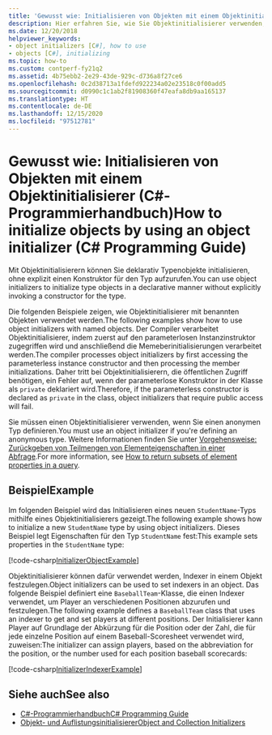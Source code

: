 ```yaml
---
title: 'Gewusst wie: Initialisieren von Objekten mit einem Objektinitialisierer – C#-Programmierhandbuch'
description: Hier erfahren Sie, wie Sie Objektinitialisierer verwenden, um Typobjekte in C# zu initialisieren, ohne einen Konstruktor aufzurufen. Verwenden Sie einen Objektinitialisierer, um einen anonymen Typ zu definieren.
ms.date: 12/20/2018
helpviewer_keywords:
- object initializers [C#], how to use
- objects [C#], initializing
ms.topic: how-to
ms.custom: contperf-fy21q2
ms.assetid: 4b75ebb2-2e29-43de-929c-d736a8f27ce6
ms.openlocfilehash: 0c2d38713a1fdefd922234a02e23518c0f00add5
ms.sourcegitcommit: d0990c1c1ab2f81908360f47eafa8db9aa165137
ms.translationtype: HT
ms.contentlocale: de-DE
ms.lasthandoff: 12/15/2020
ms.locfileid: "97512781"
---
```

# <a name="how-to-initialize-objects-by-using-an-object-initializer-c-programming-guide"></a><span data-ttu-id="31b58-104">Gewusst wie: Initialisieren von Objekten mit einem Objektinitialisierer (C#-Programmierhandbuch)</span><span class="sxs-lookup"><span data-stu-id="31b58-104">How to initialize objects by using an object initializer (C# Programming Guide)</span></span>

<span data-ttu-id="31b58-105">Mit Objektinitialisierern können Sie deklarativ Typenobjekte initialisieren, ohne explizit einen Konstruktor für den Typ aufzurufen.</span><span class="sxs-lookup"><span data-stu-id="31b58-105">You can use object initializers to initialize type objects in a declarative manner without explicitly invoking a constructor for the type.</span></span>  
  
<span data-ttu-id="31b58-106">Die folgenden Beispiele zeigen, wie Objektinitialisierer mit benannten Objekten verwendet werden.</span><span class="sxs-lookup"><span data-stu-id="31b58-106">The following examples show how to use object initializers with named objects.</span></span> <span data-ttu-id="31b58-107">Der Compiler verarbeitet Objektinitialisierer, indem zuerst auf den parameterlosen Instanzinstruktor zugegriffen wird und anschließend die Memeberinitialisierungen verarbeitet werden.</span><span class="sxs-lookup"><span data-stu-id="31b58-107">The compiler processes object initializers by first accessing the parameterless instance constructor and then processing the member initializations.</span></span> <span data-ttu-id="31b58-108">Daher tritt bei Objektinitialisierern, die öffentlichen Zugriff benötigen, ein Fehler auf, wenn der parameterlose Konstruktor in der Klasse als `private` deklariert wird.</span><span class="sxs-lookup"><span data-stu-id="31b58-108">Therefore, if the parameterless constructor is declared as `private` in the class, object initializers that require public access will fail.</span></span>
  
<span data-ttu-id="31b58-109">Sie müssen einen Objektinitialisierer verwenden, wenn Sie einen anonymen Typ definieren.</span><span class="sxs-lookup"><span data-stu-id="31b58-109">You must use an object initializer if you're defining an anonymous type.</span></span> <span data-ttu-id="31b58-110">Weitere Informationen finden Sie unter [Vorgehensweise: Zurückgeben von Teilmengen von Elementeigenschaften in einer Abfrage](how-to-return-subsets-of-element-properties-in-a-query.md).</span><span class="sxs-lookup"><span data-stu-id="31b58-110">For more information, see [How to return subsets of element properties in a query](how-to-return-subsets-of-element-properties-in-a-query.md).</span></span>  
  
## <a name="example"></a><span data-ttu-id="31b58-111">Beispiel</span><span class="sxs-lookup"><span data-stu-id="31b58-111">Example</span></span>  

<span data-ttu-id="31b58-112">Im folgenden Beispiel wird das Initialisieren eines neuen `StudentName`-Typs mithilfe eines Objektinitialisierers gezeigt.</span><span class="sxs-lookup"><span data-stu-id="31b58-112">The following example shows how to initialize a new `StudentName` type by using object initializers.</span></span> <span data-ttu-id="31b58-113">Dieses Beispiel legt Eigenschaften für den Typ `StudentName` fest:</span><span class="sxs-lookup"><span data-stu-id="31b58-113">This example sets properties in the `StudentName` type:</span></span>
  
[!code-csharp[InitializerObjectExample](../../../../samples/snippets/csharp/programming-guide/classes-and-structs/object-collection-initializers/HowToObjectInitializers.cs#HowToObjectInitializers)]  

<span data-ttu-id="31b58-114">Objektinitialisierer können dafür verwendet werden, Indexer in einem Objekt festzulegen.</span><span class="sxs-lookup"><span data-stu-id="31b58-114">Object initializers can be used to set indexers in an object.</span></span> <span data-ttu-id="31b58-115">Das folgende Beispiel definiert eine `BaseballTeam`-Klasse, die einen Indexer verwendet, um Player an verschiedenen Positionen abzurufen und festzulegen.</span><span class="sxs-lookup"><span data-stu-id="31b58-115">The following example defines a `BaseballTeam` class that uses an indexer to get and set players at different positions.</span></span> <span data-ttu-id="31b58-116">Der Initialisierer kann Player auf Grundlage der Abkürzung für die Position oder der Zahl, die für jede einzelne Position auf einem Baseball-Scoresheet verwendet wird, zuweisen:</span><span class="sxs-lookup"><span data-stu-id="31b58-116">The initializer can assign players, based on the abbreviation for the position, or the number used for each position baseball scorecards:</span></span>

[!code-csharp[InitializerIndexerExample](../../../../samples/snippets/csharp/programming-guide/classes-and-structs/object-collection-initializers/HowToIndexInitializer.cs#HowToIndexInitializer)]  

## <a name="see-also"></a><span data-ttu-id="31b58-117">Siehe auch</span><span class="sxs-lookup"><span data-stu-id="31b58-117">See also</span></span>

- [<span data-ttu-id="31b58-118">C#-Programmierhandbuch</span><span class="sxs-lookup"><span data-stu-id="31b58-118">C# Programming Guide</span></span>](../index.md)
- [<span data-ttu-id="31b58-119">Objekt- und Auflistungsinitialisierer</span><span class="sxs-lookup"><span data-stu-id="31b58-119">Object and Collection Initializers</span></span>](object-and-collection-initializers.md)
